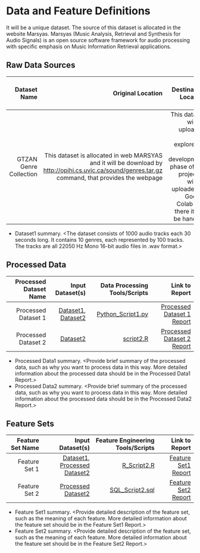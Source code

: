 # Data and Feature Definitions

It will be a unique dataset. The source of this dataset is allocated in the website Marsyas. 
Marsyas (Music Analysis, Retrieval and Synthesis for Audio Signals) is an open source software framework for audio processing with specific emphasis on Music Information Retrieval applications.

## Raw Data Sources

| Dataset Name | Original Location   | Destination Location  | Data Movement Tools / Scripts | Link to Report |
| ---:| ---: | ---: | ---: | -----: |
| GTZAN Genre Collection | This dataset is allocated in web MARSYAS and it will be download by http://opihi.cs.uvic.ca/sound/genres.tar.gz command, that provides the webpage | This dataset will be uploaded and explored in the development phase of the project. It will be uploaded to Google Colab and there it will be handled | [script1.py](link/to/python/script/file/in/Code) | [Dataset 1 Report](link/to/report1)|


* Dataset1 summary. <The dataset consists of 1000 audio tracks each 30 seconds long. It contains 10 genres, each represented by 100 tracks. The tracks are all 22050 Hz Mono 16-bit audio files in .wav format.>

## Processed Data
| Processed Dataset Name | Input Dataset(s)   | Data Processing Tools/Scripts | Link to Report |
| ---:| ---: | ---: | ---: | 
| Processed Dataset 1 | [Dataset1](link/to/dataset1/report), [Dataset2](link/to/dataset2/report) | [Python_Script1.py](link/to/python/script/file/in/Code) | [Processed Dataset 1 Report](link/to/report1)|
| Processed Dataset 2 | [Dataset2](link/to/dataset2/report) |[script2.R](link/to/R/script/file/in/Code) | [Processed Dataset 2 Report](link/to/report2)|
* Processed Data1 summary. <Provide brief summary of the processed data, such as why you want to process data in this way. More detailed information about the processed data should be in the Processed Data1 Report.>
* Processed Data2 summary. <Provide brief summary of the processed data, such as why you want to process data in this way. More detailed information about the processed data should be in the Processed Data2 Report.> 

## Feature Sets

| Feature Set Name | Input Dataset(s)   | Feature Engineering Tools/Scripts | Link to Report |
| ---:| ---: | ---: | ---: | 
| Feature Set 1 | [Dataset1](link/to/dataset1/report), [Processed Dataset2](link/to/dataset2/report) | [R_Script2.R](link/to/R/script/file/in/Code) | [Feature Set1 Report](link/to/report1)|
| Feature Set 2 | [Processed Dataset2](link/to/dataset2/report) |[SQL_Script2.sql](link/to/sql/script/file/in/Code) | [Feature Set2 Report](link/to/report2)|

* Feature Set1 summary. <Provide detailed description of the feature set, such as the meaning of each feature. More detailed information about the feature set should be in the Feature Set1 Report.>
* Feature Set2 summary. <Provide detailed description of the feature set, such as the meaning of each feature. More detailed information about the feature set should be in the Feature Set2 Report.> 
